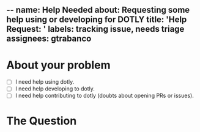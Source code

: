 --
name: Help Needed
about: Requesting some help using or developing for DOTLY
title: 'Help Request: <Add any descriptive title about>'
labels: tracking issue, needs triage
assignees: gtrabanco
--

# About your problem
<!-- Mark something only if you consider necessary -->
- [ ] I need help using dotly.
- [ ] I need help developing to dotly.
- [ ] I need help contributing to dotly (doubts about opening PRs or issues).

# The Question
<!-- Write you question here. You can add screenshots or write code here. Don't worry and do your best explaining your self -->
